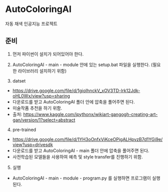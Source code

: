 # AutoColoringAI
자동 채색 인공지능 프로젝트  


준비
----------------------
1. 먼저 파이썬이 설치가 되어있어야 한다.    
  
2. AutoColoringAI - main - module 안에 있는 setup.bat 파일을 실행한다. (필요한 라이브러리 설치하기 위함)   
  
3. datset  
- https://drive.google.com/file/d/1gioIhnckV_xOV3TD-lrk12Jdk-oHL0Wx/view?usp=sharing  
- 다운로드를 받고 AutoColoringAI 폴더 안에 압축을 풀어주면 된다.  
- 미술작품 추천을 하기 위함.  
- 출처: https://www.kaggle.com/ipythonx/wikiart-gangogh-creating-art-gan/version/1?select=abstract  

4. pre-trained  
- https://drive.google.com/file/d/1YH3oOnfxViKceOPigALHpvzB7d1YGj9e/view?usp=drivesdk  
- 다운로드를 받고 AutoColoringAI - main 폴더 안에 압축을 풀어주면 된다.  
- 사전학습된 모델들을 사용하여 예측 및 style transfer를 진행하기 위함.  
  
5. 실행  
- AutoColoringAI - main - module - program.py 를 실행하면 프로그램이 실행된다.
